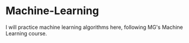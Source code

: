# Machine-Learning
I will practice machine learning algorithms here, following MG's Machine
Learning course.
